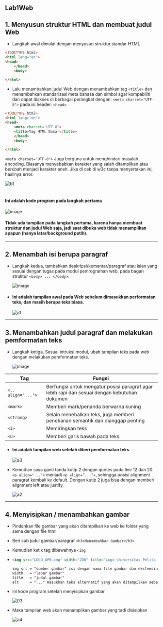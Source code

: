 ## Lab1Web

## 1. Menyusun struktur HTML dan membuat judul Web

- Langkah awal dimulai dengan menyusun struktur standar HTML
```html
<!DOCTYPE html>
<html lang="en">
<head>
    </head>
    <body>
    
</html>
```

- Lalu menambahkan judul Web dengan menambahkan tag ```<title>``` dan menambahkan standarisasi meta bahasa dan simbol agar kompabiliti dan dapat diakses di berbagai perangkat dengan: ```<meta charset="UTF-8">``` pada isi header: ```<head>```.
```html
<!DOCTYPE html>
<html lang="en">
<head>
    <meta charset="UTF-8">
    <title>Tag HTML Dasar</title>
    </head>
    <body>
    
</html>
```
```<meta charset="UTF-8">``` Juga berguna untuk menghindari masalah encoding. Biasanya menyebabkan karakter yang salah ditampilkan atau berubah menjadi karakter aneh. Jika di cek di w3c tanpa menyertakan ini, hasilnya error.

![b1](https://github.com/RafiMlnf/Lab1Web/assets/115614668/eb9fec40-dbb0-4527-80ec-7cc79ad56d49)
#

#### Ini adalah kode program pada langkah pertama
![image](https://github.com/RafiMlnf/Lab1Web/assets/115614668/40d72e91-fb2a-4900-b39a-f192ca245809)
#### Tidak ada tampilan pada langkah pertama, karena hanya membuat struktur dan judul Web saja, jadi saat dibuka web tidak menampilkan apapun (hanya latar/background putih).
------------------------------------------------------------

## 2. Menambah isi berupa paragraf
- Langkah kedua, tambahkan deskripsi/komentar/paragraf atau isian yang sesuai dengan tugas pada modul pemrograman web, pada bagan struktur ```<body> ... </body>```.
  
  ![image](https://github.com/RafiMlnf/Lab1Web/assets/115614668/737a220d-846d-484a-8d62-79c3a48bb124)

- #### Ini adalah tampilan awal pada Web sebelum dimasukkan performatan teks, dan masih berupa teks biasa.
  ![a1](https://github.com/RafiMlnf/Lab1Web/assets/115614668/d348d60f-297d-4b0d-91c3-4bd5c9b2d56b)

------------------------------------------------------------

## 3. Menambahkan judul paragraf dan melakukan pemformatan teks
- Langkah ketiga. Sesuai intruksi modul, ubah tampilan teks pada web dengan melakukan pemformatan teks.
  
  ![image](https://github.com/RafiMlnf/Lab1Web/assets/115614668/2eb954b1-8046-411b-a3b6-a731f3076df6)

|   Tag   | Fungsi |
| ------- | -------------------------------------------------------------------------------------------- |
| ```<.. align="...">``` | Berfungsi untuk mengatur posisi paragraf agar lebih rapi dan sesuai dengan kebutuhan dokumen |
| ```<mark>``` | Memberi mark/penanda berwarna kuning                                                         |
| ```<strong>``` | Selain menebalkan teks, juga memberi penekanan semantik dan dianggap penting                 |
| ```<i>``` | Memiringkan teks                                                                             |
| ```<u>``` | Memberi garis bawah pada teks                                                                |

- #### Ini adalah tampilan web setelah diberi pemformatan teks
  
  ![a3](https://github.com/RafiMlnf/Lab1Web/assets/115614668/6704b780-b1db-4774-88fb-229dcf0e333f)
  
- Kemudian saya ganti tanda kutip 2 dengan quotes pada line 12 dan 20 ```<p align="...">``` menjadi ```<p align=”...”>```, sehingga posisi alignment paragraf kembali ke default. Dengan kutip 2 juga bisa dengan memberi alignment left atau justify.
  
  ![a2](https://github.com/RafiMlnf/Lab1Web/assets/115614668/52a616c3-cba2-4e5c-a2bc-2ffb1cef8dbe)

------------------------------------------------------------

## 4. Menyisipkan / menambahkan gambar
- Pindahkan file gambar yang akan ditampilkan ke web ke folder yang sama dengan file html
- Beri sub judul gambar/paragraf ```<h3>Menambahkan Gambar</h3>```
- Kemudian ketik tag dibawahnya ```<img```
- ```html
  <img src="LOGO_UPB.png" width="200" title="Logo Universitas Pelita Bangsa" alt="LOGO_UPB">

  img src = "sumber gambar" isi dengan nama file gambar dan ekstensinya
  width   = "lebar gambar"
  title   = "judul gambar"
  alt     = "..." masukkan teks alternatif yang akan ditampilkan sebagai pengganti gambar jika tidak dapat dirender.
  ```
- Ini kode program setelah menyisipkan gambar
  
  ![03](https://github.com/RafiMlnf/Lab1Web/assets/115614668/13b1993e-f3da-4bc8-a3e6-891f0aa4e970)

- Maka tampilan web akan menampilkan gambar yang tadi disisipkan
  
  ![a4](https://github.com/RafiMlnf/Lab1Web/assets/115614668/7eb7e1d3-ac19-4b21-a194-c6c709a4a89c)

  
